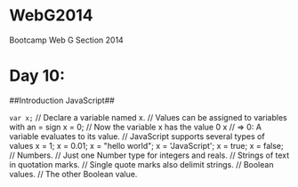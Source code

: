 WebG2014
========

Bootcamp Web G Section 2014


Day 10:
=========================

##Introduction JavaScript##

`var x;` // Declare a variable named x.
// Values can be assigned to variables with an = sign
x = 0; // Now the variable x has the value 0
x // => 0: A variable evaluates to its value.
// JavaScript supports several types of values
x = 1;
x = 0.01;
x = "hello world"; x = 'JavaScript'; x = true;
x = false;
// Numbers.
// Just one Number type for integers and reals. // Strings of text in quotation marks.
// Single quote marks also delimit strings.
// Boolean values.
// The other Boolean value.
